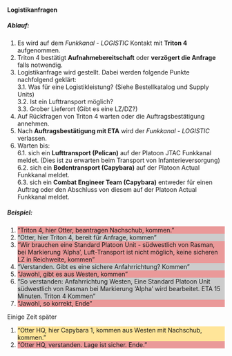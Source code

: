 #### Logistikanfragen

##### Ablauf:

1. Es wird auf dem *Funkkanal - LOGISTIC* Kontakt mit **Triton 4** aufgenommen.  
2. Triton 4 bestätigt **Aufnahmebereitschaft** oder **verzögert die Anfrage** falls notwendig.
3. Logistikanfrage wird gestellt. Dabei werden folgende Punkte nachfolgend geklärt:  
    3.1. Was für eine Logistikleistung? (Siehe Bestellkatalog und Supply Units)  
    3.2. Ist ein Lufttransport möglich?  
    3.3. Grober Lieferort (Gibt es eine LZ/DZ?)  
4. Auf Rückfragen von Triton 4 warten oder die Auftragsbestätigung annehmen.  
5. Nach **Auftragsbestätigung mit ETA** wird der *Funkkanal - LOGISTIC* verlassen.  
6. Warten bis:  
    6.1. sich ein **Lufttransport (Pelican)** auf der Platoon JTAC Funkkanal meldet. (Dies ist zu erwarten beim Transport von Infanterieversorgung)  
    6.2. sich ein **Bodentransport (Capybara)** auf der Platoon Actual Funkkanal meldet.  
    6.3. sich ein **Combat Engineer Team (Capybara)** entweder für einen Auftrag oder den Abschluss von diesem auf der Platoon Actual Funkkanal meldet.  

##### Beispiel:

<style>
.logistic-request-example-request li:nth-child(odd) {  background-color: #ea9999; }
.logistic-request-example-request li:nth-child(even) {  background-color: #cccccc; }
</style>

<div markdown="1" class="logistic-request-example-request">

1. “Triton 4, hier Otter, beantragen Nachschub, kommen.”
2. “Otter, hier Triton 4, bereit für Anfrage, kommen”
3. “Wir brauchen eine Standard Platoon Unit - südwestlich von Rasman, bei Markierung
‘Alpha’, Luft-Transport ist nicht möglich, keine sicheren LZ in Reichweite, kommen”
4. “Verstanden. Gibt es eine sichere Anfahrrichtung? Kommen”
5. “Jawohl, gibt es aus Westen, kommen”
6. “So verstanden: Anfahrrichtung Westen, Eine Standard Platoon Unit südwestlich von Rasman bei Markierung ‘Alpha’ wird bearbeitet. ETA 15 Minuten. Triton 4 Kommen”
7. “Jawohl, so korrekt, Ende”

</div>

<style>
.logistic-request-example-delivery-arrival li:nth-child(odd) {  background-color: #ffe599; }
.logistic-request-example-delivery-arrival li:nth-child(even) {  background-color: #ea9999; }
</style>

Einige Zeit später

<div markdown="1" class="logistic-request-example-delivery-arrival">

1. “Otter HQ, hier Capybara 1, kommen aus Westen mit Nachschub, kommen.”
2. “Otter HQ, verstanden. Lage ist sicher. Ende.”

</div>
